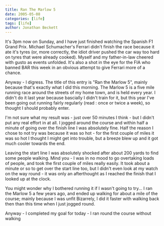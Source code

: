 ```yaml
---
title: Ran The Marlow 5
date: 2005-05-08
categories: [life]
tags: [life]
author: Jonathan Beckett
---
```


It's 3pm now on Sunday, and I have just finished watching the Spanish F1 Grand Prix. Michael Schumacher's Ferrari didn't finish the race because it ate it's tyres (or, more correctly, the idiot driver pushed the car way too hard on tyres that were already cooked). Myself and my father-in-law cheered with gusto as events unfolded. It's also a shot in the eye for the FIA who banned BAR this week in an obvious attempt to give Ferrari more of a chance.

Anyway - I digress. The title of this entry is "Ran the Marlow 5", mainly because that's exactly what I did this morning. The Marlow 5 is a five mile running race around the streets of my home town, and is held every year. I didn't do it last year because bascially I didn't train for it, but this year I've been going out running fairly regularly (read : once or twice a week), so thought I should probably enter.

I'm not sure what my result was - just over 50 minutes I think - but I didn't put any real effort in at all. I jogged around the course and within half a minute of going over the finish line I was absolutely fine. Half the reason I chose to not try was because it was so hot - for the first couple of miles it was so hot I thought I might get into trouble, but a breeze blew up and it got much cooler towards the end.

Leaving the start line I was absolutely shocked after about 200 yards to find some people walking. Mind you - I was in no mood to go overtaking loads of people, and took the first couple of miles really easily. It took about a minute or so to get over the start line too, but I didn't even look at my watch on the way round - it was only an afterthought as I reached the finish that I looked up at the clock.

You might wonder why I bothered running it if I wasn't going to try... I ran the Marlow 5 a few years ago, and ended up walking for about a mile of the course; mainly because I was unfit  Bizarrely, I did it faster with walking back then than this time when I just jogged round.

Anyway - I completed my goal for today - I ran round the course without walking 